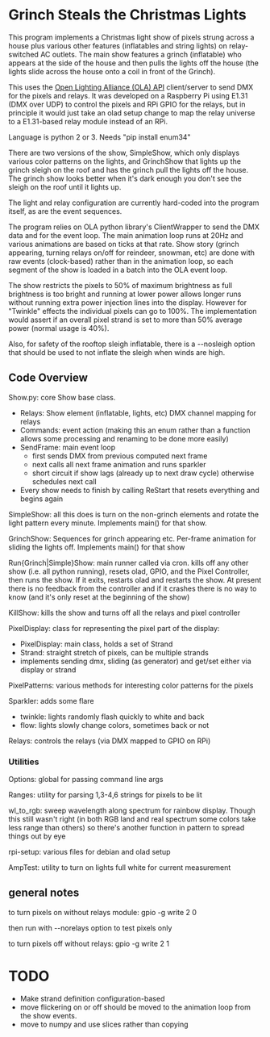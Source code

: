 # Grinch Steals the Christmas Lights

This program implements a Christmas light show of pixels strung across
a house plus various other features (inflatables and string lights)
on relay-switched AC outlets. The main show features a grinch
(inflatable) who appears at the side of the house and then pulls the
lights off the house (the lights slide across the house onto a coil in
front of the Grinch).

This uses the [Open Lighting Alliance (OLA)
API](https://github.com/OpenLightingProject/ola) client/server to send
DMX for the pixels and relays.  It was developed on a Raspberry Pi
using E1.31 (DMX over UDP) to control the pixels and RPi GPIO for the
relays, but in principle it would just take an olad setup change to
map the relay universe to a E1.31-based relay module instead of an
RPi. 

Language is python 2 or 3.  Needs "pip install enum34"


There are two versions of the show, SimpleShow, which only displays
various color patterns on the lights, and GrinchShow that lights up
the grinch sleigh on the roof and has the grinch pull the lights off
the house.  The grinch show looks better when it's dark enough you
don't see the sleigh on the roof until it lights up.

The light and relay configuration are currently hard-coded into the
program itself, as are the event sequences.

The program relies on OLA python library's ClientWrapper to send the
DMX data and for the event loop.  The main animation loop runs at 20Hz
and various animations are based on ticks at that rate.  Show story
(grinch appearing, turning relays on/off for reindeer, snowman, etc)
are done with raw events (clock-based) rather than in the animation
loop, so each segment of the show is loaded in a batch into the OLA
event loop.

The show restricts the pixels to 50% of maximum brightness as full
brightness is too bright and running at lower power allows longer runs
without running extra power injection lines into the display.  However
for "Twinkle" effects the individual pixels can go to 100%.  The
implementation would assert if an overall pixel strand is set to more
than 50% average power (normal usage is 40%).

Also, for safety of the rooftop sleigh inflatable, there is a
--nosleigh option that should be used to not inflate the sleigh when
winds are high.

## Code Overview

Show.py: core Show base class.

- Relays: Show element (inflatable, lights, etc) DMX channel mapping
for relays
- Commands: event action (making this an enum rather than a
function allows some processing and renaming to be done more
easily)
- SendFrame: main event loop
  - first sends DMX from previous computed next frame
  - next calls all next frame animation and runs sparkler
  - short circuit if show lags (already up to next draw cycle) otherwise schedules next call
- Every show needs to finish by calling ReStart that resets
everything and begins again


SimpleShow: all this does is turn on the non-grinch elements and
rotate the light pattern every minute.   Implements main() for that show.

GrinchShow: Sequences for grinch appearing etc.  Per-frame animation
for sliding the lights off.  Implements main() for that show

Run{Grinch|Simple}Show: main runner called via cron.  kills off any
other show (i.e. all python running), resets olad, GPIO, and the Pixel
Controller, then runs the show.  If it exits, restarts olad and
restarts the show.  At present there is no feedback from the
controller and if it crashes there is no way to know (and it's only
reset at the beginning of the show)

KillShow: kills the show and turns off all the relays and pixel controller

PixelDisplay: class for representing the pixel part of the display:

- PixelDisplay: main class, holds a set of Strand
- Strand: straight stretch of pixels, can be multiple strands
- implements sending dmx, sliding (as generator) and get/set
either via display or strand


PixelPatterns: various methods for interesting color patterns for the
pixels

Sparkler: adds some flare

- twinkle: lights randomly flash quickly to white and back
- flow: lights slowly change colors, sometimes back or not

Relays: controls the relays (via DMX mapped to GPIO on RPi)

### Utilities
Options: global for passing command line args

Ranges: utility for parsing 1,3-4,6 strings for pixels to be lit

wl\_to\_rgb: sweep wavelength along spectrum for rainbow display.
Though this still wasn't right (in both RGB land and real spectrum
some colors take less range than others) so there's another function
in pattern to spread things out by eye

rpi-setup: various files for debian and olad setup


AmpTest: utility to turn on lights full white for current measurement


## general notes
to turn pixels on without relays module: gpio -g write 2 0

then run with --norelays option to test pixels only

to turn pixels off without relays: gpio -g write 2 1



# TODO
- Make strand definition configuration-based
- move flickering on or off should be moved to the animation loop from the
show events.
- move to numpy and use slices rather than copying
